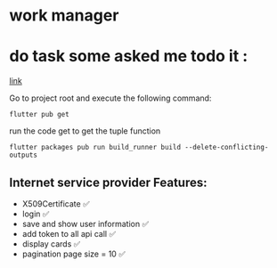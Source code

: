 # work manager 

# do task some asked me todo it :
[link](https://docs.google.com/document/d/1xfeJ5lXYy0FHiTT-nF5Fleg8TG94-Y-mQrVDFRk02s8/edit?fbclid=IwAR3AxOMDBqp6BPl6RTEqvNHQrdQPH8lJ2WWZZ1xEKnqNAQx1dDZ7Hajj9EY)

Go to project root and execute the following command:

```
flutter pub get 
```

run the code get to get the tuple function

```
flutter packages pub run build_runner build --delete-conflicting-outputs
```

## Internet service provider Features:

* X509Certificate ✅
* login ✅
* save and show user information ✅
* add token to all api call ✅
* display cards ✅
* pagination page size = 10 ✅
